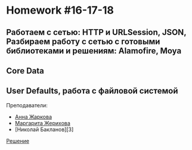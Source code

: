 # Homework #16-17-18
## Работаем с сетью: HTTP и URLSession, JSON, Разбираем работу с сетью с готовыми библиотеками и решениям: Alamofire, Moya
## Core Data
## User Defaults, работа с файловой системой

Преподаватели:
- [Анна Жаркова][Teacher1]
- [Маргарита Жерихова][Teacher2]
- [Николай Бакланов][3]


[Решение][rep]

[Teacher1]: <https://career.habr.com/anioutka>
[Teacher2]: <https://otus.ru/teacher/1232>
[Teacher3]: <https://otus.ru/teacher/2295>
[rep]: <https://github.com/DaniilYarmolenko/Otus_GPB/tree/main/Homework/%2316_AppSave/AppSave>
